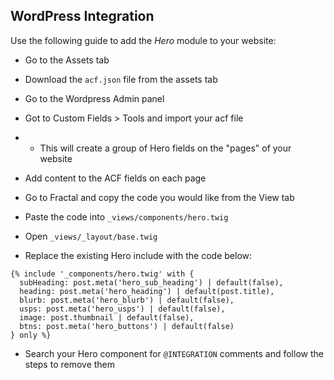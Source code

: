 ## WordPress Integration

Use the following guide to add the *Hero* module to your website:

- Go to the Assets tab

- Download the `acf.json` file from the assets tab 

- Go to the Wordpress Admin panel

- Got to Custom Fields > Tools and import your acf file
- - This will create a group of Hero fields on the "pages" of your website

- Add content to the ACF fields on each page

- Go to Fractal and copy the code you would like from the View tab

- Paste the code into `_views/components/hero.twig`

- Open `_views/_layout/base.twig`

- Replace the existing Hero include with the code below:
```
{% include '_components/hero.twig' with { 
  subHeading: post.meta('hero_sub_heading') | default(false),
  heading: post.meta('hero_heading') | default(post.title),
  blurb: post.meta('hero_blurb') | default(false),
  usps: post.meta('hero_usps') | default(false),
  image: post.thumbnail | default(false),
  btns: post.meta('hero_buttons') | default(false)
} only %}
```

- Search your Hero component for `@INTEGRATION` comments and follow the steps to remove them

